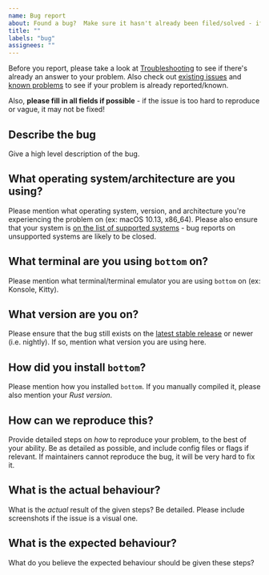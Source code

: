 ```yaml
---
name: Bug report
about: Found a bug?  Make sure it hasn't already been filed/solved - if so, please report it!
title: ""
labels: "bug"
assignees: ""
---
```


Before you report, please take a look at [Troubleshooting](https://clementtsang.github.io/bottom/troubleshooting) to see if there's already an answer to your problem. Also check out [existing issues](https://github.com/ClementTsang/bottom/issues) and [known problems](https://clementtsang.github.io/bottom/support/#known-problems) to see if your problem is already reported/known.

Also, **please fill in all fields if possible** - if the issue is too hard to reproduce or vague, it may not be fixed!

## Describe the bug

Give a high level description of the bug.

## What operating system/architecture are you using?

Please mention what operating system, version, and architecture you're experiencing the problem on (ex: macOS 10.13, x86_64). Please also ensure that your system is [on the list of supported systems](https://github.com/ClementTsang/bottom#support) - bug reports on unsupported systems are likely to be closed.

## What terminal are you using `bottom` on?

Please mention what terminal/terminal emulator you are using `bottom` on (ex: Konsole, Kitty).

## What version are you on?

Please ensure that the bug still exists on the [latest stable release](https://github.com/ClementTsang/bottom/releases/latest) or newer (i.e. nightly). If so, mention
what version you are using here.

## How did you install `bottom`?

Please mention how you installed `bottom`. If you manually compiled it, please also mention your _Rust version_.

## How can we reproduce this?

Provide detailed steps on _how_ to reproduce your problem, to the best of your ability. Be as detailed as possible, and include config files or flags if relevant.
If maintainers cannot reproduce the bug, it will be very hard to fix it.

## What is the actual behaviour?

What is the _actual_ result of the given steps? Be detailed. Please include screenshots if the issue is a visual one.

## What is the expected behaviour?

What do you believe the expected behaviour should be given these steps?
